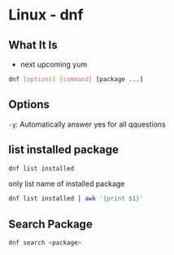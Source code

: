 # Linux - dnf

## What It Is

- next upcoming yum

```bash
dnf [options] [command] [package ...]
```

## Options

`-y`: Automatically answer yes for all qquestions

## list installed package

```sh
dnf list installed
```

only list name of installed package

```sh
dnf list installed | awk '{print $1}'
```

## Search Package

```sh
dnf search <package>
```
